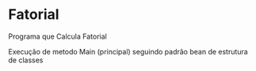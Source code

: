 # Fatorial
Programa que Calcula Fatorial

Execução de metodo Main (principal)
seguindo padrão bean de estrutura de classes
